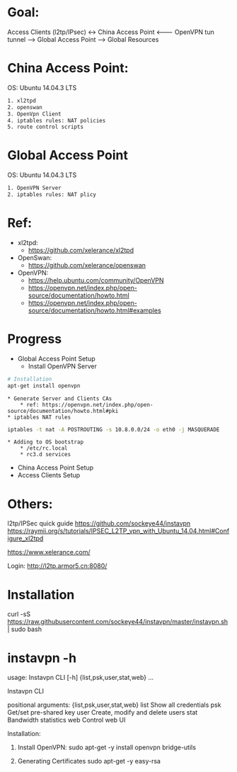 # Goal:

Access Clients (l2tp/IPsec) <-> China Access Point <--- OpenVPN tun tunnel --> Global Access Point --> Global Resources


# China Access Point:
OS: Ubuntu 14.04.3 LTS
``` Bash
1. xl2tpd
2. openswan
3. OpenVpn Client
4. iptables rules: NAT policies
5. route control scripts
```

# Global Access Point
OS: Ubuntu 14.04.3 LTS
``` Bash
1. OpenVPN Server
2. iptables rules: NAT plicy
```

# Ref:
* xl2tpd:
	* https://github.com/xelerance/xl2tpd
* OpenSwan:
	* https://github.com/xelerance/openswan
* OpenVPN:
	* https://help.ubuntu.com/community/OpenVPN
	* https://openvpn.net/index.php/open-source/documentation/howto.html
	* https://openvpn.net/index.php/open-source/documentation/howto.html#examples

# Progress
* Global Access Point Setup
	* Install OpenVPN Server
``` Bash
# Installation
apt-get install openvpn
```
	* Generate Server and Clients CAs
		* ref: https://openvpn.net/index.php/open-source/documentation/howto.html#pki
	* iptables NAT rules
``` Bash
iptables -t nat -A POSTROUTING -s 10.8.0.0/24 -o eth0 -j MASQUERADE
```
	* Adding to OS bootstrap
		* /etc/rc.local
		* rc3.d services
* China Access Point Setup
* Access Clients Setup

# Others:
l2tp/IPSec quick guide
https://github.com/sockeye44/instavpn
https://raymii.org/s/tutorials/IPSEC_L2TP_vpn_with_Ubuntu_14.04.html#Configure_xl2tpd

https://www.xelerance.com/

Login:
http://l2tp.armor5.cn:8080/
# Installation
curl -sS https://raw.githubusercontent.com/sockeye44/instavpn/master/instavpn.sh | sudo bash

# instavpn -h
usage: Instavpn CLI [-h] {list,psk,user,stat,web} ...

Instavpn CLI

positional arguments:
  {list,psk,user,stat,web}
    list                Show all credentials
    psk                 Get/set pre-shared key
    user                Create, modify and delete users
    stat                Bandwidth statistics
    web                 Control web UI


Installation:
1. Install OpenVPN: 
sudo apt-get -y install openvpn bridge-utils

2. Generating Certificates
sudo apt-get -y easy-rsa




